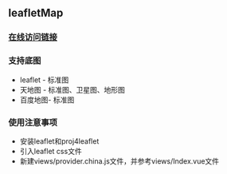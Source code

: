 ## leafletMap

### [在线访问链接](https://kongkong99.github.io/leafletMap/#/)

### 支持底图
- leaflet - 标准图
- 天地图 - 标准图、卫星图、地形图
- 百度地图- 标准图

### 使用注意事项
- 安装leaflet和proj4leaflet
- 引入leaflet css文件
- 新建views/provider.china.js文件，并参考views/Index.vue文件